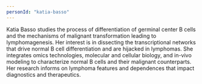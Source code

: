 ```yaml
---
personId: "katia-basso"
---
```


Katia Basso studies the process of differentiation of germinal center B cells and the mechanisms of malignant transformation leading to lymphomagenesis. Her interest is in dissecting the transcriptional networks that drive normal B cell differentiation and are hijacked in lymphomas. She integrates omics technologies, molecular and cellular biology, and in-vivo modeling to characterize normal B cells and their malignant counterparts. Her research informs on lymphoma features and dependences that impact diagnostics and therapeutics.

